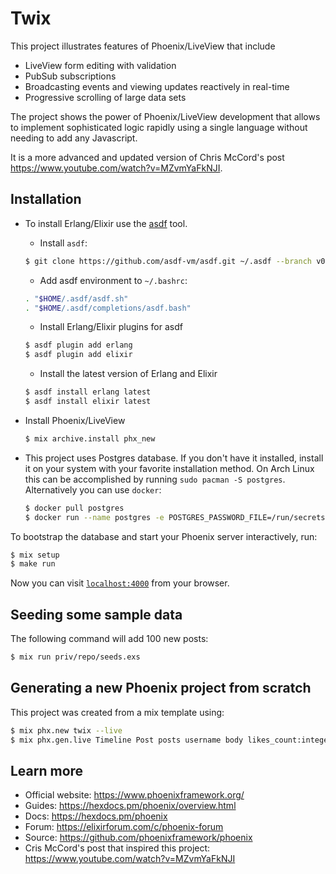 # Twix

This project illustrates features of Phoenix/LiveView that include

  * LiveView form editing with validation
  * PubSub subscriptions
  * Broadcasting events and viewing updates reactively in real-time
  * Progressive scrolling of large data sets

The project shows the power of Phoenix/LiveView development that allows
to implement sophisticated logic rapidly using a single language without
needing to add any Javascript.

It is a more advanced and updated version of Chris McCord's post
https://www.youtube.com/watch?v=MZvmYaFkNJI.

## Installation

- To install Erlang/Elixir use the [asdf](https://asdf-vm.com/guide/getting-started.html) tool.

  * Install `asdf`:
  ```bash
  $ git clone https://github.com/asdf-vm/asdf.git ~/.asdf --branch v0.13.1
  ```
  * Add asdf environment to `~/.bashrc`:
  ```bash
  . "$HOME/.asdf/asdf.sh"
  . "$HOME/.asdf/completions/asdf.bash"
  ```

  * Install Erlang/Elixir plugins for asdf
  ```bash
  $ asdf plugin add erlang
  $ asdf plugin add elixir
  ```

  * Install the latest version of Erlang and Elixir
  ```bash
  $ asdf install erlang latest
  $ asdf install elixir latest
  ```

- Install Phoenix/LiveView

  ```bash
  $ mix archive.install phx_new
  ```

- This project uses Postgres database. If you don't have it installed,
  install it on your system with your favorite installation method. On Arch
  Linux this can be accomplished by running `sudo pacman -S postgres`.
  Alternatively you can use `docker`:
  ```bash
  $ docker pull postgres
  $ docker run --name postgres -e POSTGRES_PASSWORD_FILE=/run/secrets/postgres-passwd -d postgres
  ```

To bootstrap the database and start your Phoenix server interactively, run:

  ```bash
  $ mix setup
  $ make run
  ```

Now you can visit [`localhost:4000`](http://localhost:4000) from your browser.

## Seeding some sample data

The following command will add 100 new posts:

```bash
$ mix run priv/repo/seeds.exs
```

## Generating a new Phoenix project from scratch

This project was created from a mix template using:

```bash
$ mix phx.new twix --live
$ mix phx.gen.live Timeline Post posts username body likes_count:integer repost_count:integer
```

## Learn more

  * Official website: https://www.phoenixframework.org/
  * Guides: https://hexdocs.pm/phoenix/overview.html
  * Docs: https://hexdocs.pm/phoenix
  * Forum: https://elixirforum.com/c/phoenix-forum
  * Source: https://github.com/phoenixframework/phoenix
  * Cris McCord's post that inspired this project:
    https://www.youtube.com/watch?v=MZvmYaFkNJI

